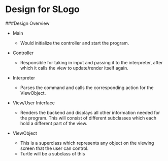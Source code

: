 # Design for SLogo

###Design Overview

+ Main
    * Would initialize the controller and start the program.

+ Controller
    * Responsible for taking in input and passing it to the interpreter, after which it calls the view to update/render itself again.

+ Interpreter
    * Parses the command and calls the corresponding action for the ViewObject.

+ View/User Interface
    * Renders the backend and displays all other information needed for the program. This will consist of different subclasses which each hold a different part of the view.

+ ViewObject
    * This is a superclass which represents any object on the viewing screen that the user can control. 
    * Turtle will be a subclass of this
    
